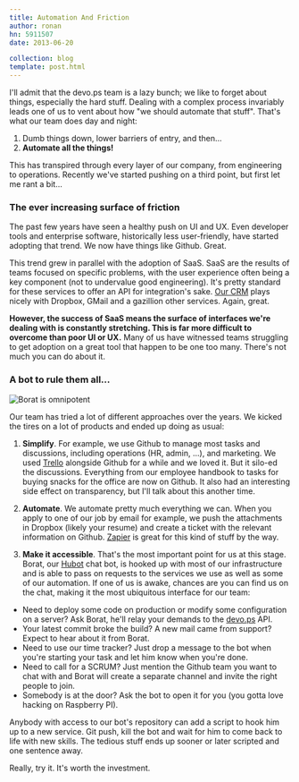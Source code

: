 ```yaml
---
title: Automation And Friction
author: ronan
hn: 5911507
date: 2013-06-20

collection: blog
template: post.html
---
```


I'll admit that the devo.ps team is a lazy bunch; we like to forget about things, especially the hard stuff. Dealing with a complex process invariably leads one of us to vent about how "we should automate that stuff". That's what our team does day and night:

1. Dumb things down, lower barriers of entry, and then...
1. **Automate all the things!**

This has transpired through every layer of our company, from engineering to operations. Recently we've started pushing on a third point, but first let me rant a bit...

### The ever increasing surface of friction

The past few years have seen a healthy push on UI and UX. Even developer tools and enterprise software, historically less user-friendly, have started adopting that trend. We now have things like Github. Great.

This trend grew in parallel with the adoption of SaaS. SaaS are the results of teams focused on specific problems, with the user experience often being a key component (not to undervalue good engineering). It's pretty standard for these services to offer an API for integration's sake. [Our CRM](https://getbase.com) plays nicely with Dropbox, GMail and a gazillion other services. Again, great.

**However, the success of SaaS means the surface of interfaces we're dealing with is constantly stretching. This is far more difficult to overcome than poor UI or UX.** Many of us have witnessed teams struggling to get adoption on a great tool that happen to be one too many. There's not much you can do about it.

### A bot to rule them all...

![Borat is omnipotent](http://devo.ps/images/posts/borat.png)

Our team has tried a lot of different approaches over the years. We kicked the tires on a lot of products and ended up doing as usual:

1. **Simplify**. For example, we use Github to manage most tasks and discussions, including operations (HR, admin, ...), and marketing. We used [Trello](http://trello.com/) alongside Github for a while and we loved it. But it silo-ed the discussions. Everything from our employee handbook to tasks for buying snacks for the office are now on Github. It also had an interesting side effect on transparency, but I'll talk about this another time.

1. **Automate**. We automate pretty much everything we can. When you apply to one of our job by email for example, we push the attachments in Dropbox (likely your resume) and create a ticket with the relevant information on Github. [Zapier](http://zapier.com) is great for this kind of stuff by the way.

1. **Make it accessible**. That's the most important point for us at this stage. Borat, our [Hubot](http://hubot.github.com) chat bot, is hooked up with most of our infrastructure and is able to pass on requests to the services we use as well as some of our automation. If one of us is awake, chances are you can find us on the chat, making it the most ubiquitous interface for our team:
  - Need to deploy some code on production or modify some configuration on a server? Ask Borat, he'll relay your demands to the [devo.ps](http://devo.ps) API.
  - Your latest commit broke the build? A new mail came from support? Expect to hear about it from Borat.
  - Need to use our time tracker? Just drop a message to the bot when you're starting your task and let him know when you're done.
  - Need to call for a SCRUM? Just mention the Github team you want to chat with and Borat will create a separate channel and invite the right people to join.
  - Somebody is at the door? Ask the bot to open it for you (you gotta love hacking on Raspberry PI).

Anybody with access to our bot's repository can add a script to hook him up to a new service. Git push, kill the bot and wait for him to come back to life with new skills. The tedious stuff ends up sooner or later scripted and one sentence away.

Really, try it. It's worth the investment.
